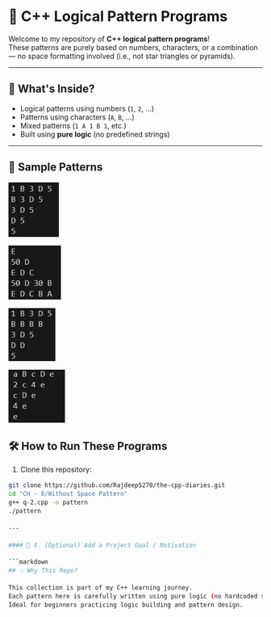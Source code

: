# 🔢 C++ Logical Pattern Programs

Welcome to my repository of **C++ logical pattern programs**!  
These patterns are purely based on numbers, characters, or a combination — no space formatting involved (i.e., not star triangles or pyramids).

---

## 🎯 What's Inside?

- Logical patterns using numbers (`1`, `2`, ...)
- Patterns using characters (`A`, `B`, ...)
- Mixed patterns (`1 A 1 B 1`, etc.)
- Built using **pure logic** (no predefined strings)

---

## 🧠 Sample Patterns

![Pattern 1 : ](https://raw.githubusercontent.com/Rajdeep5270/the-cpp-diaries/master/CH%20-%208/Without%20Space%20Pattern/q-2.png)

![Pattern 4 : ](https://github.com/Rajdeep5270/the-cpp-diaries/blob/master/CH%20-%208/Without%20Space%20Pattern/q-4.png)

![Pattern 6 : ](https://github.com/Rajdeep5270/the-cpp-diaries/blob/master/CH%20-%208/Without%20Space%20Pattern/q-6.png)

![Pattern 7 : ](https://github.com/Rajdeep5270/the-cpp-diaries/blob/master/CH%20-%208/Without%20Space%20Pattern/q-7.png)

## 🛠 How to Run These Programs

1. Clone this repository:
```bash
git clone https://github.com/Rajdeep5270/the-cpp-diaries.git
cd "CH - 8/Without Space Pattern"
g++ q-2.cpp -o pattern
./pattern

---

#### 🌟 4. (Optional) Add a Project Goal / Motivation

```markdown
## 💡 Why This Repo?

This collection is part of my C++ learning journey.  
Each pattern here is carefully written using pure logic (no hardcoded strings or spacing).  
Ideal for beginners practicing logic building and pattern design.
